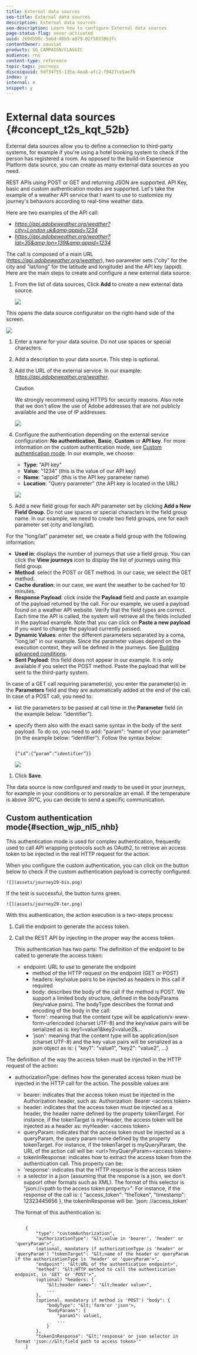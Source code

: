 ```yaml
---
title: External data sources 
seo-title: External data sources 
description: External data sources 
seo-description: Learn how to configure External data sources 
page-status-flag: never-activated
uuid: 269d590c-5a6d-40b9-a879-02f5033863fc
contentOwner: sauviat
products: SG_CAMPAIGN/CLASSIC
audience: rns
content-type: reference
topic-tags: journeys
discoiquuid: 5df34f55-135a-4ea8-afc2-f9427ce5ae7b
index: y
internal: n
snippet: y
---
```



# External data sources {#concept_t2s_kqt_52b}

External data sources allow you to define a connection to third-party systems, for example if you're using a hotel booking system to check if the person has registered a room. As opposed to the build-in Experience Platform data source, you can create as many external data sources as you need.

REST APIs using POST or GET and returning JSON are supported. API Key, basic and custom authentication modes are supported.
Let's take the example of a weather API service that I want to use to customize my journey's behaviors according to real-time weather data.

Here are two examples of the API call:

* _https://api.adobeweather.org/weather?city=London,uk&amp;appid=1234_
* _https://api.adobeweather.org/weather?lat=35&amp;lon=139&amp;appid=1234_

The call is composed of a main URL (_https://api.adobeweather.org/weather_), two parameter sets ("city" for the city and "lat/long" for the latitude and longitude) and the API key (appid).
Here are the main steps to create and configure a new external data source:

1. From the list of data sources, Click **Add** to create a new external data source.

    ![](assets/journey25.png)

This opens the data source configurator on the right-hand side of the screen.

![](assets/journey26.png)

1. Enter a name for your data source. Do not use spaces or special characters.
1. Add a description to your data source. This step is optional.
1. Add the URL of the external service. In our example: _https://api.adobeweather.org/weather_.

    >[!CAUTION]
    >
    >We strongly recommend using HTTPS for security reasons. Also note that we don't allow the use of Adobe addresses that are not publicly available and the use of IP addresses.

    ![](assets/journey27.png)

1. Configure the authentication depending on the external service configuration: **No authentication**, **Basic**, **Custom** or **API key**. For more information on the custom authentication mode, see [Custom authentication mode](dsexternal.md#concept_t2s_kqt_52b/section_wjp_nl5_nhb). In our example, we choose:

    * **Type**: "API key"
    * **Value**: "1234" (this is the value of our API key)
    * **Name**: "appid" (this is the API key parameter name)
    * **Location**: "Query parameter" (the API key is located in the URL)

    ![](assets/journey28.png)

1. Add a new field group for each API parameter set by clicking **Add a New Field Group**. Do not use spaces or special characters in the field group name. In our example, we need to create two field groups, one for each parameter set (city and long/lat).

For the "long/lat" parameter set, we create a field group with the following information:

* **Used in**: displays the number of journeys that use a field group. You can click the **View journeys** icon to display the list of journeys using this field group.
* **Method**: select the POST or GET method. In our case, we select the GET method.
* **Cache duration**: in our case, we want the weather to be cached for 10 minutes.
* **Response Payload**: click inside the **Payload** field and paste an example of the payload returned by the call. For our example, we used a payload found on a weather API website. Verify that the field types are correct. Each time the API is called, the system will retrieve all the fields included in the payload example. Note that you can click on **Paste a new payload** if you want to change the payload currently passed.
* **Dynamic Values**: enter the different parameters separated by a coma, "long,lat" in our example. Since the parameter values depend on the execution context, they will be defined in the journeys. See [Building advanced conditions](expressionadvanced.md#concept_uyj_trt_52b).
* **Sent Payload**: this field does not appear in our example. It is only available if you select the POST method. Paste the payload that will be sent to the third-party system.

In case of a GET call requiring parameter(s), you enter the parameter(s) in the **Parameters** field and they are automatically added at the end of the call. In case of a POST call, you need to:

* list the parameters to be passed at call time in the **Parameter** field (in the example below: “identifier”).
* specify them also with the exact same syntax in the body of the sent payload. To do so, you need to add: "param": “name of your parameter” (in the example below: “identifier”). Follow the syntax below:

    ```

    {“id”:{“param”:“identifier”}}

    ```

    ![](assets/journey29.png)

1. Click **Save**.

The data source is now configured and ready to be used in your journeys, for example in your conditions or to personalize an email. If the temperature is above 30°C, you can decide to send a specific communication.

## Custom authentication mode{#section_wjp_nl5_nhb}

This authentication mode is used for complex authentication, frequently used to call API wrapping protocols such as OAuth2, to retrieve an access token to be injected in the real HTTP request for the action.

When you configure the custom authentication, you can click on the button below to check if the custom authentication payload is correctly configured.

    ![](assets/journey29-bis.png)

If the test is successful, the button turns green.

    ![](assets/journey29-ter.png)

With this authentication, the action execution is a two-steps process:

1. Call the endpoint to generate the access token.
1. Call the REST API by injecting in the proper way the access token.

    This authentication has two parts:
    The definition of the endpoint to be called to generate the access token:

    * endpoint: URL to use to generate the endpoint
        * method of the HTTP request on the endpoint (GET or POST)
        * headers: key/value pairs to be injected as headers in this call if required
        * body: describes the body of the call if the method is POST. We support a limited body structure, defined in the bodyParams (key/value pairs). The bodyType describes the format and encoding of the body in the call: 
        * 'form': meaning that the content type will be application/x-www-form-urlencoded (charset UTF-8) and the key/value pairs will be serialized as is: key1=value1&amp;key2=value2&amp;...
        * 'json': meaning that the content type will be application/json (charset UTF-8) and the key value pairs will be serialized as a json object as is: { "key1": "value1", "key2": "value2", ...}

The definition of the way the access token must be injected in the HTTP request of the action:

* authorizationType: defines how the generated access token must be injected in the HTTP call for the action. The possible values are:
    * bearer: indicates that the access token must be injected in the Authorization header, such as: Authorization: Bearer &lt;access token>
    * header: indicates that the access token must be injected as a header, the header name defined by the property tokenTarget. For instance, if the tokenTarget is myHeader, the access token will be injected as a header as: myHeader: &lt;access token>
    * queryParam: indicates that the access token must be injected as a queryParam, the query param name defined by the property tokenTarget. For instance, if the tokenTarget is myQueryParam, the URL of the action call will be: &lt;url>?myQueryParam=&lt;access token>
    * tokenInResponse: indicates how to extract the access token from the authentication call. This property can be:
    * 'response': indicates that the HTTP response is the access token
    * a selector in a json (assuming that the response is a json, we don't support other formats such as XML). The format of this selector is "json://&lt;path to the access token property>". For instance, if the response of the call is: { "access_token": "theToken", "timestamp": 12323445656 }, the tokenInResponse will be: 'json: //access_token'

    The format of this authentication is:

    ```

        {
            "type": "customAuthorization",
            "authorizationType": "&lt;value in 'bearer', 'header' or 'queryParam'>",
            (optional, mandatory if authorizationType is 'header' or 'queryParam') "tokenTarget": "&lt;name of the header or queryParam if the authorizationType is 'header' or 'queryParam'>",
            "endpoint": "&lt;URL of the authentication endpoint>",
            "method": "&lt;HTTP method to call the authentication endpoint, in 'GET' or 'POST'>",
            (optional) "headers: {
                "&lt;header name>": "&lt;header value>",
                ...
            },
            (optional, mandatory if method is 'POST') "body": {
                "bodyType": "&lt;'form'or 'json'>,
                "bodyParams": {
                    "param1": value1,
                    ...
                }
            },
            "tokenInResponse": "&lt;'response' or json selector in format 'json://&lt;field path to access token>'"
        }

```
